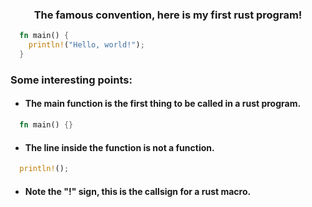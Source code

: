 <div align="center">
  <h3>The famous convention, here is my first rust program!</h3>  
</div>

```rs
  fn main() {
    println!("Hello, world!");  
  }
```

### Some interesting points:
  * #### The main function is the first thing to be called in a rust program.
  ```rs
    fn main() {}
  ```
  * #### The line inside the function is not a function.
  ```rs
    println!();
  ```
  * #### Note the "!" sign, this is the callsign for a rust macro.



